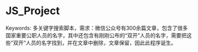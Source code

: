 # JS_Project
Keywords: 多关键字搜索脚本，需求：微信公众号有300余篇文章，包含了很多国家重要公职人员的名字，其中还包含有刚刚公布的“双开”人员的名字，需要把这些“双开”人员的名字找到，并在文章中删除，文章保留，因此此程序诞生。



